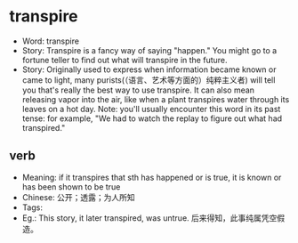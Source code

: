 # transpire

- Word: transpire
- Story: Transpire is a fancy way of saying "happen." You might go to a fortune teller to find out what will transpire in the future.
- Story: Originally used to express when information became known or came to light, many purists(（语言、艺术等方面的）纯粹主义者) will tell you that's really the best way to use transpire. It can also mean releasing vapor into the air, like when a plant transpires water through its leaves on a hot day. Note: you'll usually encounter this word in its past tense: for example, "We had to watch the replay to figure out what had transpired."

## verb

- Meaning: if it transpires that sth has happened or is true, it is known or has been shown to be true
- Chinese: 公开；透露；为人所知
- Tags: 
- Eg.: This story, it later transpired, was untrue. 后来得知，此事纯属凭空假造。

